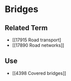 # Bridges  

## Related Term

- [[17915 Road transport]
- [[17890 Road networks]]  

## Use

- [[4398 Covered bridges]]  

